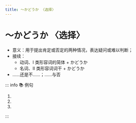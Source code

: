 ```yaml
---
title: ～かどうか 〈选择〉
---
```


# ～かどうか 〈选择〉

- 意义：用于提出肯定或否定的两种情况，表达疑问或难以判断；
- 接续：
  - 动词、I 类形容词的简体 + かどうか
  - 名词、Ⅱ 类形容词词干 + かどうか
- ……还是不……；……与否

::: info :books: 例句

1. <grammer-content sentence="[留学生/りゅうがくせい][会館/かいかん]の[集会室/しゅうかいしつ]が**[使える/つかえる]かどうか**[調べ/しらべ]ましょうか。" trans="是否可以使用留学生会馆的会议室。" />
2. <grammer-content sentence="[東京/とうきょう]の[冬/ふゆ]は**[寒い/さむい]かどうか**、[日本人/にほんじん]の[友達/ともだち]に[聞/き]きます。" trans="问日本朋友东京的冬天冷不冷。" />
3. <grammer-content sentence="[登録/とうろく]のとき、**[学生/がくせい]かどうか**のチエックがあります。" trans="注册的时候有是否是学生的提示。" />

:::
